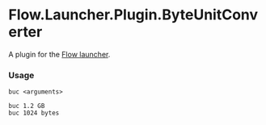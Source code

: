 Flow.Launcher.Plugin.ByteUnitConverter
==================

A plugin for the [Flow launcher](https://github.com/Flow-Launcher/Flow.Launcher).

### Usage
```shell
buc <arguments>

buc 1.2 GB
buc 1024 bytes
```
    
